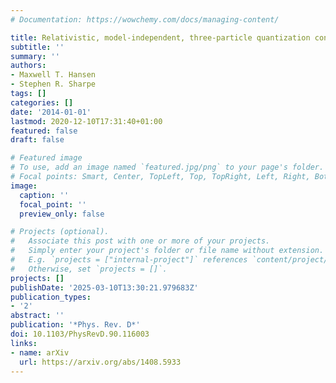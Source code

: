 ```yaml
---
# Documentation: https://wowchemy.com/docs/managing-content/

title: Relativistic, model-independent, three-particle quantization condition
subtitle: ''
summary: ''
authors:
- Maxwell T. Hansen
- Stephen R. Sharpe
tags: []
categories: []
date: '2014-01-01'
lastmod: 2020-12-10T17:31:40+01:00
featured: false
draft: false

# Featured image
# To use, add an image named `featured.jpg/png` to your page's folder.
# Focal points: Smart, Center, TopLeft, Top, TopRight, Left, Right, BottomLeft, Bottom, BottomRight.
image:
  caption: ''
  focal_point: ''
  preview_only: false

# Projects (optional).
#   Associate this post with one or more of your projects.
#   Simply enter your project's folder or file name without extension.
#   E.g. `projects = ["internal-project"]` references `content/project/deep-learning/index.md`.
#   Otherwise, set `projects = []`.
projects: []
publishDate: '2025-03-10T13:30:21.979683Z'
publication_types:
- '2'
abstract: ''
publication: '*Phys. Rev. D*'
doi: 10.1103/PhysRevD.90.116003
links:
- name: arXiv
  url: https://arxiv.org/abs/1408.5933
---
```

